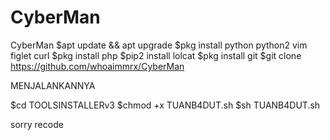 # CyberMan
CyberMan
$apt update && apt upgrade 
$pkg install python python2 vim figlet curl
$pkg install php 
$pip2 install lolcat 
$pkg install git 
$git clone https://github.com/whoaimmrx/CyberMan

MENJALANKANNYA

$cd TOOLSINSTALLERv3 $chmod +x TUANB4DUT.sh $sh TUANB4DUT.sh

sorry recode

